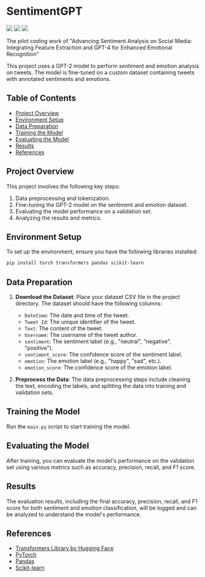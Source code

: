 # SentimentGPT
![](https://img.shields.io/badge/Python-3.10-blue)
![](https://img.shields.io/badge/CUDA-12.1-yellow)
![](https://img.shields.io/badge/PyTorch-2.3.0-red)

The pilot coding work of "Advancing Sentiment Analysis on Social Media: Integrating Feature Extraction and GPT-4 for Enhanced Emotional Recognition"

This project uses a GPT-2 model to perform sentiment and emotion analysis on tweets. The model is fine-tuned on a custom dataset containing tweets with annotated sentiments and emotions.

## Table of Contents
- [Project Overview](#project-overview)
- [Environment Setup](#environment-setup)
- [Data Preparation](#data-preparation)
- [Training the Model](#training-the-model)
- [Evaluating the Model](#evaluating-the-model)
- [Results](#results)
- [References](#references)

## Project Overview

This project involves the following key steps:
1. Data preprocessing and tokenization.
2. Fine-tuning the GPT-2 model on the sentiment and emotion dataset.
3. Evaluating the model performance on a validation set.
4. Analyzing the results and metrics.

## Environment Setup

To set up the environment, ensure you have the following libraries installed:

```bash
pip install torch transformers pandas scikit-learn
```

## Data Preparation

1. **Download the Dataset**: Place your dataset CSV file in the project directory. The dataset should have the following columns:
    - `Datetime`: The date and time of the tweet.
    - `Tweet Id`: The unique identifier of the tweet.
    - `Text`: The content of the tweet.
    - `Username`: The username of the tweet author.
    - `sentiment`: The sentiment label (e.g., "neutral", "negative", "positive").
    - `sentiment_score`: The confidence score of the sentiment label.
    - `emotion`: The emotion label (e.g., "happy", "sad", etc.).
    - `emotion_score`: The confidence score of the emotion label.

2. **Preprocess the Data**: The data preprocessing steps include cleaning the text, encoding the labels, and splitting the data into training and validation sets.

## Training the Model

Run the `main.py` script to start training the model.

## Evaluating the Model

After training, you can evaluate the model's performance on the validation set using various metrics such as accuracy, precision, recall, and F1 score.

## Results

The evaluation results, including the final accuracy, precision, recall, and F1 score for both sentiment and emotion classification, will be logged and can be analyzed to understand the model's performance.

## References

- [Transformers Library by Hugging Face](https://github.com/huggingface/transformers)
- [PyTorch](https://pytorch.org/)
- [Pandas](https://pandas.pydata.org/)
- [Scikit-learn](https://scikit-learn.org/)
